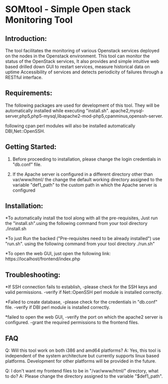 SOMtool - Simple Open stack Monitoring Tool
==========================================

Introduction:
-------------
The tool facilitates the monitoring of various Openstack services deployed on the nodes in the 
Openstack environment. This tool can monitor the status of the OpenStack services, It also provides
and simple intuitive web based drilled down GUI to restart services, measure historical data on uptime
Accessibility of services and detects periodicity of failures through a RESTful interface.

Requirements:
-------------
The following packages are used for development of this tool. They will be automatically installed while executing "install.sh". 
apache2,mysql-server,php5,php5-mysql,libapache2-mod-php5,cpanminus,openssh-server.

following cpan perl modules will also be installed automatically
DBI,Net::OpenSSH.

Getting Started:
----------------
1. Before proceeding to installation, please change the login credentials in "db.conf" file.

2. If the Apache server is configured in a different directory other than var/www/html/
the change the default working directory assigned to the variable "def1_path" to the custom 
path in which the Apache server is configured

Installation:
-------------
*To automatically install the tool along with all the pre-requisites, Just run the "install.sh".using the following command from your tool directory
	./install.sh

*To just Run the backed ("Pre-requisites need to be already installed") use "run.sh". using the following command from your tool directory
	./run.sh" 

*To open the web GUI, just open the following link:
	https://localhost/frontend/index.php

Troubleshooting:
----------------
*If SSH connection fails to establish, 
-please check for the SSH keys and valid permissions.
-verify if Net::OpenSSH perl module is installed correctly.

*Failed to create database,
-please check for the credentials in "db.conf" file.
-verify if DBI perl module is installed correctly.

*failed to open the web GUI,
-verify the port on which the apache2 server is configured.
-grant the required permissions to the frontend files.

FAQ
---
Q: Will this tool work on both i386 and amd64 platforms?
A: Yes, this tool is independent of the system architecture but 
currently supports linux based platforms. Development for other
platforms will be provided in the future.

Q: I don't want my frontend files to be in "/var/www/html/" directory, 
what to do?
A: Please change the directory assigned to the variable 
"$def1_path". 



